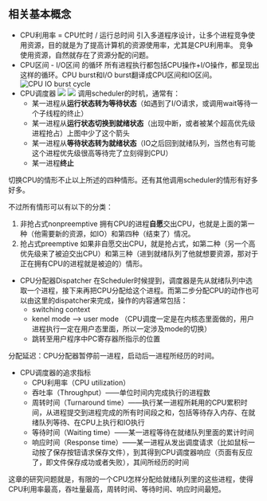 ## 相关基本概念
- CPU利用率 = CPU忙时 / 运行总时间
  引入多道程序设计，让多个进程竞争使用资源，目的就是为了提高计算机的资源使用率，尤其是CPU利用率。
  竞争使用资源，自然就存在了资源分配的问题。
- CPU区间 - I/O区间 的循环
  所有进程执行都包括CPU操作+I/O操作，都呈现出这样的循环。CPU burst和I/O burst翻译成CPU区间和IO区间。
![CPU IO burst cycle](https://upload-images.jianshu.io/upload_images/13852523-05018748b5525a46.png?imageMogr2/auto-orient/strip%7CimageView2/2/w/1240)
- CPU调度器
![](https://upload-images.jianshu.io/upload_images/13852523-34ed3ea5410e8e91.png?imageMogr2/auto-orient/strip%7CimageView2/2/w/1240)
![](https://upload-images.jianshu.io/upload_images/13852523-e3e9260f92b8ccc2.png?imageMogr2/auto-orient/strip%7CimageView2/2/w/1240)
调用scheduler的时机，通常有：
  - 某一进程从**运行状态转为等待状态**（如遇到了I/O请求，或调用wait等待一个子线程的终止）
  - 某一进程从**运行状态切换到就绪状态**（出现中断，或者被某个超高优先级进程抢占）上图中少了这个箭头
  - 某一进程从**等待状态转为就绪状态**（IO之后回到就绪队列，当然也有可能这个进程优先级很高等待完了立刻得到CPU）
  - 某一进程**终止**


切换CPU的情形不止以上所述的四种情形。还有其他调用scheduler的情形有好多好多。

不过所有情形可以有以下的分类：
1. 非抢占式nonpreemptive
    拥有CPU的进程**自愿**交出CPU，也就是上面的第一种（他需要新的资源，如IO）和第四种（结束了）情况。 
2. 抢占式preemptive
如果非自愿交出CPU，就是抢占式，如第二种（另一个高优先级来了被迫交出CPU）和第三种（进到就绪队列了他就想要资源，那对于正在拥有CPU的进程就是被迫的）情形。

- CPU分配器Dispatcher
  在Scheduler时候提到，调度器是先从就绪队列中选取一个进程，接下来再把CPU分配给这个进程。而第二步分配CPU的动作也可以由这里的dispatcher来完成，操作的内容通常包括：
  - switching context
  - kenel mode ——> user mode （CPU调度一定是在内核态里面做的，用户进程执行一定在用户态里面，所以一定涉及mode的切换）
  - 跳转至用户程序中PC寄存器所指示的位置

分配延迟：CPU分配器暂停前一进程，启动后一进程所经历的时间。

- CPU调度器的追求指标
  - CPU利用率（CPU utilization）
  - 吞吐率（Throughput）——单位时间内完成执行的进程数
  - 周转时间（Turnaround time）——执行某一进程所耗用的CPU累积时间，从进程提交到进程完成的所有时间段之和，包括等待存入内存、在就绪队列等待、在CPU上执行和IO执行
  - 等待时间（Waiting time）——某一进程等待在就绪队列里面的累计时间
  - 响应时间（Response time）——某一进程从发出调度请求（比如鼠标一动按了保存按钮请求保存文件），到其得到CPU调度器响应（页面有反应了，即文件保存成功或者失败），其间所经历的时间

这章的研究问题就是，有限的一个CPU怎样分配给就绪队列里的这些进程，使得CPU利用率最高，吞吐量最高，周转时间、等待时间、响应时间最短。